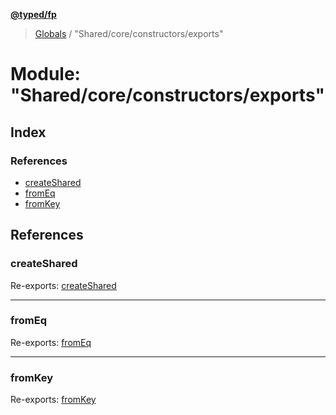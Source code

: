 **[@typed/fp](../README.md)**

> [Globals](../globals.md) / "Shared/core/constructors/exports"

# Module: "Shared/core/constructors/exports"

## Index

### References

* [createShared](_shared_core_constructors_exports_.md#createshared)
* [fromEq](_shared_core_constructors_exports_.md#fromeq)
* [fromKey](_shared_core_constructors_exports_.md#fromkey)

## References

### createShared

Re-exports: [createShared](_shared_core_constructors_createshared_.md#createshared)

___

### fromEq

Re-exports: [fromEq](_shared_core_constructors_fromeq_.md#fromeq)

___

### fromKey

Re-exports: [fromKey](_shared_core_constructors_fromkey_.md#fromkey)
